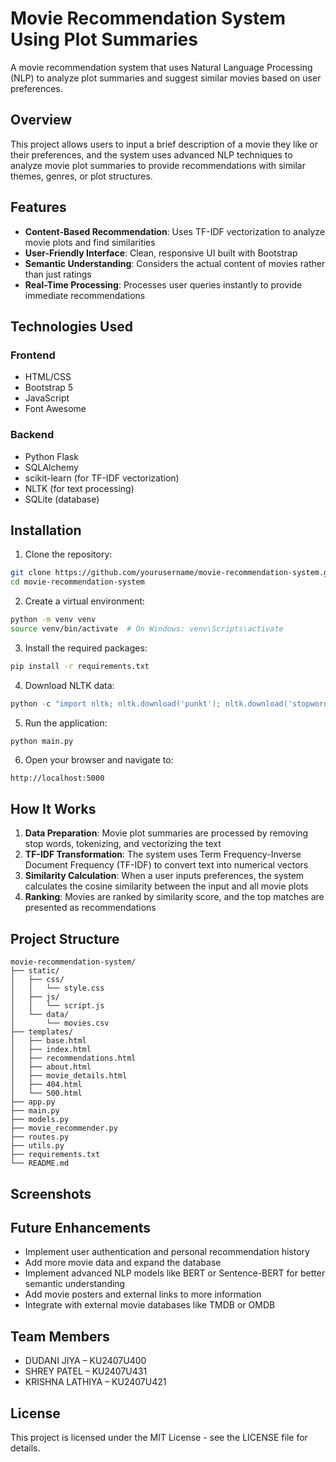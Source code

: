# Movie Recommendation System Using Plot Summaries

A movie recommendation system that uses Natural Language Processing (NLP) to analyze plot summaries and suggest similar movies based on user preferences.

## Overview

This project allows users to input a brief description of a movie they like or their preferences, and the system uses advanced NLP techniques to analyze movie plot summaries to provide recommendations with similar themes, genres, or plot structures.

## Features

- **Content-Based Recommendation**: Uses TF-IDF vectorization to analyze movie plots and find similarities
- **User-Friendly Interface**: Clean, responsive UI built with Bootstrap
- **Semantic Understanding**: Considers the actual content of movies rather than just ratings
- **Real-Time Processing**: Processes user queries instantly to provide immediate recommendations

## Technologies Used

### Frontend
- HTML/CSS
- Bootstrap 5
- JavaScript
- Font Awesome

### Backend
- Python Flask
- SQLAlchemy
- scikit-learn (for TF-IDF vectorization)
- NLTK (for text processing)
- SQLite (database)

## Installation

1. Clone the repository:
```bash
git clone https://github.com/yourusername/movie-recommendation-system.git
cd movie-recommendation-system
```

2. Create a virtual environment:
```bash
python -m venv venv
source venv/bin/activate  # On Windows: venv\Scripts\activate
```

3. Install the required packages:
```bash
pip install -r requirements.txt
```

4. Download NLTK data:
```python
python -c "import nltk; nltk.download('punkt'); nltk.download('stopwords')"
```

5. Run the application:
```bash
python main.py
```

6. Open your browser and navigate to:
```
http://localhost:5000
```

## How It Works

1. **Data Preparation**: Movie plot summaries are processed by removing stop words, tokenizing, and vectorizing the text
2. **TF-IDF Transformation**: The system uses Term Frequency-Inverse Document Frequency (TF-IDF) to convert text into numerical vectors
3. **Similarity Calculation**: When a user inputs preferences, the system calculates the cosine similarity between the input and all movie plots
4. **Ranking**: Movies are ranked by similarity score, and the top matches are presented as recommendations

## Project Structure

```
movie-recommendation-system/
├── static/
│   ├── css/
│   │   └── style.css
│   ├── js/
│   │   └── script.js
│   └── data/
│       └── movies.csv
├── templates/
│   ├── base.html
│   ├── index.html
│   ├── recommendations.html
│   ├── about.html
│   ├── movie_details.html
│   ├── 404.html
│   └── 500.html
├── app.py
├── main.py
├── models.py
├── movie_recommender.py
├── routes.py
├── utils.py
├── requirements.txt
└── README.md
```

## Screenshots

<!-- Add screenshots of your application here -->

## Future Enhancements

- Implement user authentication and personal recommendation history
- Add more movie data and expand the database
- Implement advanced NLP models like BERT or Sentence-BERT for better semantic understanding
- Add movie posters and external links to more information
- Integrate with external movie databases like TMDB or OMDB

## Team Members

- DUDANI JIYA – KU2407U400
- SHREY PATEL – KU2407U431
- KRISHNA LATHIYA – KU2407U421

## License

This project is licensed under the MIT License - see the LICENSE file for details.